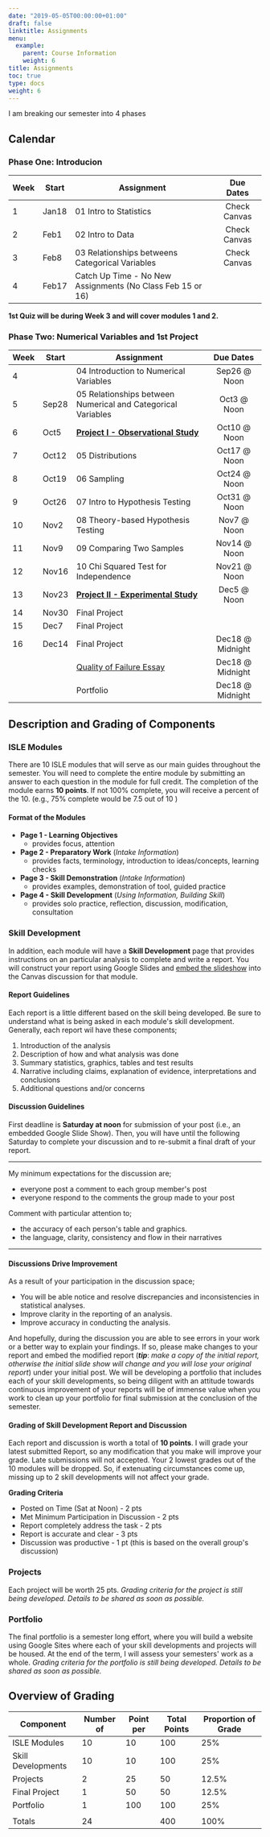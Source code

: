 ```yaml
---
date: "2019-05-05T00:00:00+01:00"
draft: false
linktitle: Assignments
menu:
  example:
    parent: Course Information
    weight: 6
title: Assignments
toc: true
type: docs
weight: 6
---
```


I am breaking our semester into 4 phases 


## Calendar

### Phase One: Introducion 

| Week  | Start  | Assignment                                                   |     Due Dates  |
|-------|--------|--------------------------------------------------------------|:----------------:|
| 1     | Jan18  | 01 Intro to Statistics                                       |   Check Canvas    |
| 2     | Feb1   | 02 Intro to Data                                             |   Check Canvas   |
| 3     | Feb8  | 03 Relationships betweens Categorical Variables              |   Check Canvas   |
| 4     | Feb17 | Catch Up Time - No New Assignments  (No Class Feb 15 or 16) |                  |

**1st Quiz will be during Week 3 and will cover modules 1 and 2.**

### Phase Two: Numerical Variables and 1st Project  

| Week  | Start  | Assignment                                                   |     Due Dates  |
|-------|--------|--------------------------------------------------------------|:----------------:|
| 4     |   | 04 Introduction to Numerical Variables                       |   Sep26 @ Noon   |
| 5     | Sep28  | 05 Relationships between Numerical and Categorical Variables |    Oct3 @ Noon   |
| 6     | Oct5   | [**Project I - Observational Study**](/courses/stat159/project-one/index.html)  |   Oct10 @ Noon   |
| 7     | Oct12  | 05 Distributions                                             |   Oct17 @ Noon   |
| 8     | Oct19  | 06 Sampling                                                  |   Oct24 @ Noon   |
| 9     | Oct26  | 07 Intro to Hypothesis Testing                               |   Oct31 @ Noon   |
| 10    | Nov2   | 08 Theory-based Hypothesis Testing                           |    Nov7 @ Noon   |
| 11    | Nov9   | 09 Comparing Two Samples                                     |   Nov14 @ Noon   |
| 12    | Nov16  | 10 Chi Squared Test for Independence                         |   Nov21 @ Noon   |
| 13    | Nov23  | [**Project II - Experimental Study**](/courses/stat159/project-2/index.html)    |    Dec5 @ Noon   |
| 14    | Nov30  | Final Project                                                |                  |
| 15    | Dec7   | Final Project                                                |                  |
| 16    | Dec14  | Final Project                                                | Dec18 @ Midnight |
|       |        | [Quality of Failure Essay](/courses/stat159/failure.html)    | Dec18 @ Midnight |
|       |        | Portfolio                                                    | Dec18 @ Midnight |

## Description and Grading of Components  

### ISLE Modules
There are 10 ISLE modules that will serve as our main guides throughout the semester.  You will need to complete the entire module by submitting an answer to each question in the module for full credit.  The completion of the module earns **10 points**.  If not 100% complete, you will receive a percent of the 10. (e.g.,  75% complete would be 7.5 out of 10 )

#### Format of the Modules
- **Page 1 - Learning Objectives**
  - provides focus, attention
- **Page 2 - Preparatory Work** (*Intake Information*)
  - provides facts, terminology, introduction to ideas/concepts, learning checks
- **Page 3 - Skill Demonstration** (*Intake Information*)
  - provides examples, demonstration of tool, guided practice
- **Page 4 - Skill Development** (*Using Information, Building Skill*)
  - provides solo practice, reflection, discussion, modification, consultation 

### Skill Development 
In addition, each module will have a **Skill Development** page that provides instructions on an particular analysis to complete and write a report.  You will construct your report using Google Slides and [embed the slideshow](https://blogs.acu.edu/adamscenter/2020/04/19/embed-a-google-slides-presentation-in-canvas/) into the Canvas discussion for that module. 

#### Report Guidelines
Each report is a little different based on the skill being developed.  Be sure to understand what is being asked in each module's skill development.  Generally, each report wil have these components;
1. Introduction of the analysis
2. Description of how and what analysis was done
3. Summary statistics, graphics, tables and test results
4. Narrative including claims, explanation of evidence, interpretations and conclusions
5. Additional questions and/or concerns

#### Discussion Guidelines
First deadline is **Saturday at noon** for submission of your post (i.e., an embedded Google Slide Show).  Then, you will have until the following Saturday to complete your discussion and to re-submit a final draft of your report.

***
My minimum expectations for the discussion are; 
- everyone post a comment to each group member's post
- everyone respond to the comments the group made to your post

Comment with particular attention to;
- the accuracy of each person's table and graphics.
- the language, clarity, consistency and flow in their narratives
***

#### Discussions Drive Improvement
As a result of your participation in the discussion space;
- You will be able notice and resolve discrepancies and inconsistencies in statistical analyses.
- Improve clarity in the reporting of an analysis.
- Improve accuracy in conducting the analysis.

And hopefully, during the discussion you are able to see errors in your work or a better way to explain your findings. If so, please make changes to your report and embed the modified report (***tip***: *make a copy of the initial report, otherwise the initial slide show will change and you will lose your original report*) under your initial post. We will be developing a portfolio that includes each of your skill developments, so being diligent with an attitude towards continuous improvement of your reports will be of immense value when you work to clean up your portfolio for final submission at the conclusion of the semester.

#### Grading of Skill Development Report and Discussion 
Each report and discussion is worth a total of **10 points**. I will grade your latest submitted Report, so any modification that you make will improve your grade.  Late submissions will not accepted.  Your 2 lowest grades out of the 10 modules will be dropped.  So, if extenuating circumstances come up, missing up to 2 skill developments will not affect your grade.

**Grading Criteria**
- Posted on Time (Sat at Noon) -  2 pts
- Met Minimum Participation in Discussion - 2 pts
- Report completely address the task - 2 pts
- Report is accurate and clear - 3 pts
- Discussion was productive - 1 pt (this is based on the overall group's discussion)

### Projects
Each project will be worth 25 pts.  *Grading criteria for the project is still being developed. Details to be shared as soon as possible.*


### Portfolio
The final portfolio is a semester long effort, where you will build a website using Google Sites where each of your skill developments and projects will be housed.  At the end of the term, I will assess your semesters' work as a whole.  *Grading criteria for the portfolio is still being developed. Details to be shared as soon as possible.*

## Overview of Grading

| Component          | Number of | Point per  | Total Points | Proportion of Grade |
|--------------------|-----------|------------|-------------|---------------------|
| ISLE Modules       | 10        | 10         | 100         | 25%                 |
| Skill Developments | 10        | 10         | 100         | 25%                 |
| Projects           | 2         | 25         | 50          | 12.5%               |
| Final Project      | 1         | 50         | 50          | 12.5%               |
| Portfolio          | 1         | 100        | 100         | 25%                 |
|                    |           |            |             |                     |
| Totals             | 24        |            | 400         | 100%                |



